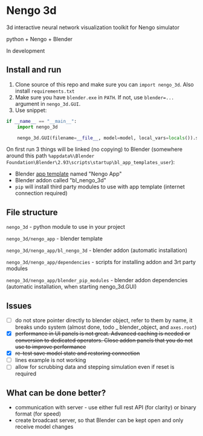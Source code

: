 # Nengo 3d

3d interactive neural network visualization toolkit for Nengo simulator

python + Nengo + Blender

In development

## Install and run

1. Clone source of this repo and make sure you can `import nengo_3d`. Also install `requirements.txt`
2. Make sure you have `blender.exe` in `PATH`. If not, use `blender=...` argument in `nengo_3d.GUI`.
3. Use snippet:

```python
if __name__ == "__main__":
    import nengo_3d

    nengo_3d.GUI(filename=__file__, model=model, local_vars=locals()).start()
```

On first run 3 things will be linked (no copying) to Blender (somewhere around this
path `%appdata%\Blender Foundation\Blender\2.93\scripts\startup\bl_app_templates_user`):

- Blender [app template](https://docs.blender.org/manual/en/latest/advanced/app_templates.html) named "Nengo App"
- Blender addon called "bl_nengo_3d"
- `pip` will install third party modules to use with app template (internet connection required)

## File structure

`nengo_3d` - python module to use in your project

`nengo_3d/nengo_app` - blender template

`nengo_3d/nengo_app/bl_nengo_3d` - blender addon (automatic installation)

`nengo_3d/nengo_app/dependencies` - scripts for installing addon and 3rt party modules

`nengo_3d/nengo_app/blender_pip_modules` - blender addon dependencies (automatic installation, when starting
nengo_3d.GUI)

## Issues

- [ ] do not store pointer directly to blender object, refer to them by name, it breaks undo system (almost done, todo _
  blender_object, and `axes.root`)
- [x] ~~performance in UI panels is not great. Advanced caching is needed or conversion to dedicated operators. Close
  addon panels that you do not use to improve performance~~
- [x] ~~re-test save model state and restoring connection~~
- [ ] lines example is not working
- [ ] allow for scrubbing data and stepping simulation even if reset is required

## What can be done better?

- communication with server - use either full rest API (for clarity) or binary format (for speed)
- create broadcast server, so that Blender can be kept open and only receive model changes
